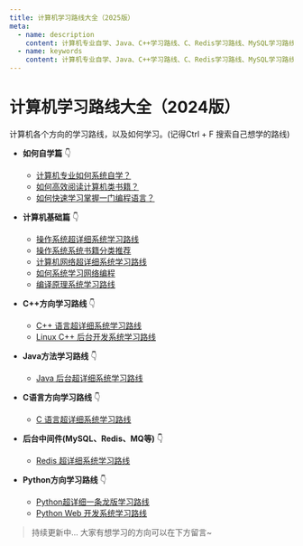 ```yaml
---
title: 计算机学习路线大全（2025版）
meta:
  - name: description
    content: 计算机专业自学、Java、C++学习路线、C、Redis学习路线、MySQL学习路线、Python学习路线、如何学习计算机
  - name: keywords
    content: 计算机专业自学、Java、C++学习路线、C、Redis学习路线、MySQL学习路线、Python学习路线、如何学习计算机
--- 
```


# 计算机学习路线大全（2024版）

计算机各个方向的学习路线，以及如何学习。(记得Ctrl + F 搜索自己想学的路线)

- **如何自学篇** 👇
  - [计算机专业如何系统自学？](/roadmap/method/cs_self_learning.html)
  - [如何高效阅读计算机类书籍？](/roadmap/method/how_to_read_books.html)
  - [如何快速学习掌握一门编程语言？](/roadmap/method/learn_prog_language.html)

- **计算机基础篇** 👇
  - [操作系统超详细系统学习路线](/roadmap/basic/os.html)
  - [操作系统系统书籍分类推荐](/roadmap/basic/os_book.html)
  - [计算机网络超详细系统学习路线](/roadmap/basic/how_to_learn_networking.html)
  - [如何系统学习网络编程](/roadmap/basic/network_programming_learning_path.html)
  - [编译原理系统学习路线](/roadmap/basic/compiler.html)
- **C++方向学习路线** 👇
  - [C++ 语言超详细系统学习路线](/roadmap/cpp/how_to_learn_cpp.html)
  - [Linux C++ 后台开发系统学习路线](/roadmap/cpp/linux_cpp.html)

- **Java方法学习路线** 👇
  - [Java 后台超详细系统学习路线](/roadmap/java/java_web.html)

- **C语言方向学习路线** 👇
  - [C 语言超详细系统学习路线](/roadmap/c/how_to_learn_c.html)

- **后台中间件(MySQL、Redis、MQ等)** 👇
  - [Redis 超详细系统学习路线](/roadmap/backend_middleware/how_to_learn_redis.html)

- **Python方向学习路线** 👇
  - [Python超详细一条龙版学习路线](/roadmap/python/how_to_learn_python.html)
  - [Python Web 开发系统学习路线](/roadmap/python/python_web.html)

> 持续更新中... 大家有想学习的方向可以在下方留言~


